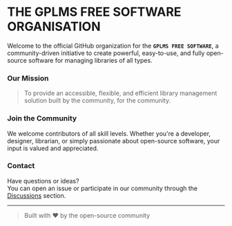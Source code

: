 # THE GPLMS FREE SOFTWARE ORGANISATION

Welcome to the official GitHub organization for the **`GPLMS FREE SOFTWARE`**, a community-driven initiative to create powerful, easy-to-use, and fully open-source software for managing libraries of all types.


### Our Mission

> To provide an accessible, flexible, and efficient library management solution built by the community, for the community.


### Join the Community

We welcome contributors of all skill levels. Whether you're a developer, designer, librarian, or simply passionate about open-source software, your input is valued and appreciated.


### Contact

Have questions or ideas?  
You can open an issue or participate in our community through the [Discussions](https://github.com/orgs/gplms/discussions) section.

---

> Built with ❤️ by the open-source community
